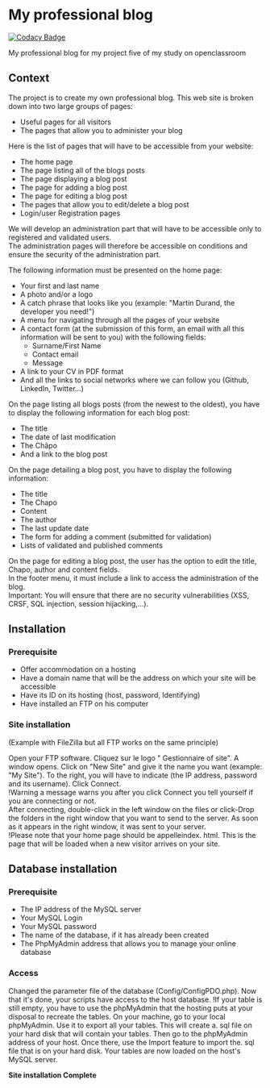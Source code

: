 # My professional blog

[![Codacy Badge](https://api.codacy.com/project/badge/Grade/93291baa746f45d7ae67a5859936cd8f)](https://app.codacy.com/app/michaelgtfr/my_professional_blog?utm_source=github.com&utm_medium=referral&utm_content=michaelgtfr/my_professional_blog&utm_campaign=Badge_Grade_Settings)

My professional blog for my project five of my study on openclassroom

## Context

The project is to create my own professional blog. This web site is broken down into two large groups of pages:

  * Useful pages for all visitors  
  * The pages that allow you to administer your blog  
  
Here is the list of pages that will have to be accessible from your website:
  
  * The home page  
  * The page listing all of the blogs posts  
  * The page displaying a blog post  
  * The page for adding a blog post  
  * The page for editing a blog post  
  * The pages that allow you to edit/delete a blog post  
  * Login/user Registration pages  
  
We will develop an administration part that will have to be accessible only to registered and validated users.  
The administration pages will therefore be accessible on conditions and ensure the security of the administration part.  

The following information must be presented on the home page:  

  * Your first and last name  
  * A photo and/or a logo  
  * A catch phrase that looks like you (example: "Martin Durand, the developer you need!")  
  * A menu for navigating through all the pages of your website  
  * A contact form (at the submission of this form, an email with all this information will be sent to you) with the following fields:         
      * Surname/First Name  
      * Contact email  
      * Message  
  * A link to your CV in PDF format  
  * And all the links to social networks where we can follow you (Github, LinkedIn, Twitter...)  

On the page listing all blogs posts (from the newest to the oldest), you have to display the following information for each blog post:  

  * The title  
  * The date of last modification  
  * The Châpo  
  * And a link to the blog post  
  
On the page detailing a blog post, you have to display the following information:  

  * The title  
  * The Chapo  
  * Content  
  * The author  
  * The last update date  
  * The form for adding a comment (submitted for validation)  
  * Lists of validated and published comments  
  
On the page for editing a blog post, the user has the option to edit the title, Chapo, author and content fields.  
In the footer menu, it must include a link to access the administration of the blog.  
Important: You will ensure that there are no security vulnerabilities (XSS, CRSF, SQL injection, session hijacking,...).  

## Installation

### Prerequisite

  * Offer accommodation on a hosting  
  * Have a domain name that will be the address on which your site will be accessible  
  * Have its ID on its hosting (host, password, Identifying)  
  * Have installed an FTP on his computer  
  
### Site installation
(Example with FileZilla but all FTP works on the same principle)  

  Open your FTP software. Cliquez sur le logo " Gestionnaire of site". A window opens. Click on "New Site" and give it the name you want (example: "My Site"). To the right, you will have to indicate (the IP address, password and its username). Click Connect.  
  !Warning a message warns you after you click Connect you tell yourself if you are connecting or not.  
  After connecting, double-click in the left window on the files or click-Drop the folders in the right window that you want to send to the server. As soon as it appears in the right window, it was sent to your server.  
  !Please note that your home page should be appelleindex. html. This is the page that will be loaded when a new visitor arrives on your site.  
  
## Database installation

### Prerequisite

  * The IP address of the MySQL server  
  * Your MySQL Login  
  * Your MySQL password  
  * The name of the database, if it has already been created  
  * The PhpMyAdmin address that allows you to manage your online database  
  
### Access

   Changed the parameter file of the database (Config/ConfigPDO.php). Now that it's done, your scripts have access to the host database.
   !If your table is still empty, you have to use the phpMyAdmin that the hosting puts at your disposal to recreate the tables. On your machine, go to your local phpMyAdmin. Use it to export all your tables. This will create a. sql file on your hard disk that will contain your tables. Then go to the phpMyAdmin address of your host. Once there, use the Import feature to import the. sql file that is on your hard disk. Your tables are now loaded on the host's MySQL server.  
   
   __Site installation Complete__
